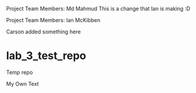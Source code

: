 
Project Team Members: Md Mahmud
This is a change that Ian is making :D


Project Team Members: Ian McKibben

Carson added something here

# lab_3_test_repo
Temp repo


My Own Text


